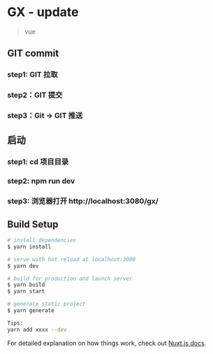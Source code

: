 # GX - update 

> vue

## GIT commit 
### step1: GIT 拉取
### step2：GIT 提交
### step3：Git -> GIT 推送

## 启动
### step1: cd 项目目录
### step2: npm run dev
### step3: 浏览器打开 http://localhost:3080/gx/

## Build Setup

``` bash
# install dependencies
$ yarn install

# serve with hot reload at localhost:3000
$ yarn dev

# build for production and launch server
$ yarn build
$ yarn start

# generate static project
$ yarn generate

Tips:
yarn add xxxx --dev
```

For detailed explanation on how things work, check out [Nuxt.js docs](https://nuxtjs.org).
